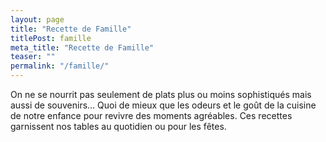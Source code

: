 ```yaml
---
layout: page
title: "Recette de Famille"
titlePost: famille
meta_title: "Recette de Famille"
teaser: ""
permalink: "/famille/"
---
```

On ne se nourrit pas seulement de plats plus ou moins sophistiqués mais aussi de souvenirs… Quoi de mieux que les odeurs et le goût de la cuisine de notre enfance pour revivre des moments agréables.
Ces recettes garnissent nos tables au quotidien ou pour les fêtes.
